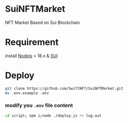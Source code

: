 # SuiNFTMarket
NFT Market Based on Sui Blockchain


# Requirement
install [Nodejs](https://nodejs.org/en) > 18.x & [SUI](https://docs.sui.io/build/install)

# Deploy
```bash
git clone https://github.com/SwiftNFT/SuiNFTMarket.git
mv .env.example .env
```
### modify you `.env` file content
```bash
cd script; npm i;node ./deploy.js >> log.out
```